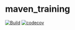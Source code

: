 # maven_training

[![Build](https://github.com/chalumeau-clara/maven_training/actions/workflows/build.yml/badge.svg)](https://github.com/chalumeau-clara/maven_training/actions/workflows/build.yml)
[![codecov](https://codecov.io/gh/chalumeau-clara/maven_training/branch/main/graph/badge.svg)](https://codecov.io/gh/chalumeau-clara/maven_training)